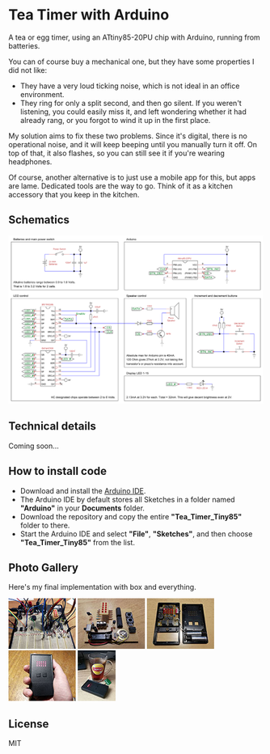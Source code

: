# Tea Timer with Arduino
A tea or egg timer, using an ATtiny85-20PU chip with Arduino, running from batteries.

You can of course buy a mechanical one, but they have some properties I did not like:
-   They have a very loud ticking noise, which is not ideal in an office environment.
-   They ring for only a split second, and then go silent. If you weren't listening, you could easily miss it, and left wondering whether it had already rang, or you forgot to wind it up in the first place.

My solution aims to fix these two problems. Since it's digital, there is no operational noise, and it will keep beeping until you manually turn it off. On top of that, it also flashes, so you can still see it if you're wearing headphones.

Of course, another alternative is to just use a mobile app for this, but apps are lame. Dedicated tools are the way to go. Think of it as a kitchen accessory that you keep in the kitchen.

## Schematics
![Wiring Diagram](tea_timer_schematics.png)

## Technical details
Coming soon...

## How to install code
- Download and install the [Arduino IDE](https://www.arduino.cc/en/software).
- The Arduino IDE by default stores all Sketches in a folder named **"Arduino"** in your **Documents** folder.
- Download the repository and copy the entire **"Tea_Timer_Tiny85"** folder to there.
- Start the Arduino IDE and select **"File"**, **"Sketches"**, and then choose **"Tea_Timer_Tiny85"** from the list.

## Photo Gallery
Here's my final implementation with box and everything.

[![Gallery1](media/thumb/tea_timer_1_t.jpg)](media/tea_timer_1.jpg)
[![Gallery1](media/thumb/tea_timer_2_t.jpg)](media/tea_timer_2.jpg)
[![Gallery1](media/thumb/tea_timer_3_t.jpg)](media/tea_timer_3.jpg)
[![Gallery1](media/thumb/tea_timer_4_t.jpg)](media/tea_timer_4.jpg)
[![Gallery1](media/thumb/tea_timer_5_t.jpg)](media/tea_timer_5.jpg)

## License
MIT